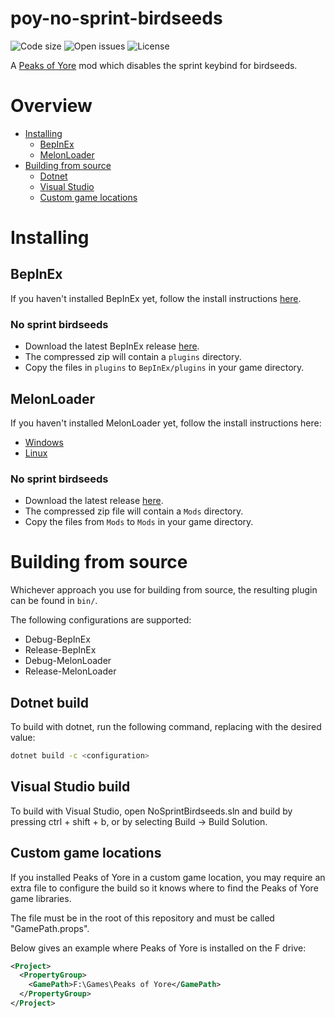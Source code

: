 # poy-no-sprint-birdseeds
![Code size](https://img.shields.io/github/languages/code-size/Kaden5480/poy-no-sprint-birdseeds?color=5c85d6)
![Open issues](https://img.shields.io/github/issues/Kaden5480/poy-no-sprint-birdseeds?color=d65c5c)
![License](https://img.shields.io/github/license/Kaden5480/poy-no-sprint-birdseeds?color=a35cd6)

A
[Peaks of Yore](https://store.steampowered.com/app/2236070/)
mod which disables the sprint keybind for birdseeds.

# Overview
- [Installing](#installing)
    - [BepInEx](#bepinex)
    - [MelonLoader](#melonloader)
- [Building from source](#building-from-source)
    - [Dotnet](#dotnet-build)
    - [Visual Studio](#visual-studio-build)
    - [Custom game locations](#custom-game-locations)

# Installing
## BepInEx
If you haven't installed BepInEx yet, follow the install instructions
[here](https://github.com/Kaden5480/modloader-instructions#bepinex).

### No sprint birdseeds
- Download the latest BepInEx release
[here](https://github.com/Kaden5480/poy-no-sprint-birdseeds/releases).
- The compressed zip will contain a `plugins` directory.
- Copy the files in `plugins` to `BepInEx/plugins` in your game directory.

## MelonLoader
If you haven't installed MelonLoader yet, follow the install instructions here:
- [Windows](https://github.com/Kaden5480/modloader-instructions#melonloader-windows)
- [Linux](https://github.com/Kaden5480/modloader-instructions#melonloader-linux)

### No sprint birdseeds
- Download the latest release
[here](https://github.com/Kaden5480/poy-no-sprint-birdseeds/releases).
- The compressed zip file will contain a `Mods` directory.
- Copy the files from `Mods` to `Mods` in your game directory.

# Building from source
Whichever approach you use for building from source, the resulting
plugin can be found in `bin/`.

The following configurations are supported:
- Debug-BepInEx
- Release-BepInEx
- Debug-MelonLoader
- Release-MelonLoader

## Dotnet build
To build with dotnet, run the following command, replacing
<configuration> with the desired value:
```sh
dotnet build -c <configuration>
```

## Visual Studio build
To build with Visual Studio, open NoSprintBirdseeds.sln and build by pressing ctrl + shift + b,
or by selecting Build -> Build Solution.

## Custom game locations
If you installed Peaks of Yore in a custom game location, you may require
an extra file to configure the build so it knows where to find the Peaks of Yore game
libraries.

The file must be in the root of this repository and must be called "GamePath.props".

Below gives an example where Peaks of Yore is installed on the F drive:
```xml
<Project>
  <PropertyGroup>
    <GamePath>F:\Games\Peaks of Yore</GamePath>
  </PropertyGroup>
</Project>
```
